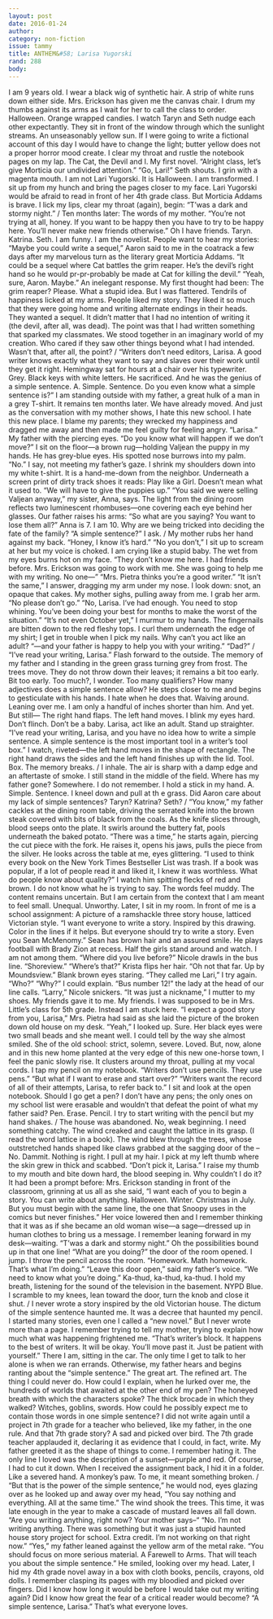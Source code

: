 ```yaml
---
layout: post 
date: 2016-01-24
author: 
category: non-fiction
issue: tammy
title: ANTHEM&#58; Larisa Yugorski
rand: 288
body: 	 
---
```

I am 9 years old. I wear a black wig of synthetic hair. A strip of white runs down either side. Mrs. Erickson has given me the canvas chair. I drum my thumbs against its arms as I wait for her to call the class to order. Halloween. Orange wrapped candies. I watch Taryn and Seth nudge each other expectantly. They sit in front of the window through which the sunlight streams. An unseasonably yellow sun. If I were going to write a fictional account of this day I would have to change the light; butter yellow does not a proper horror mood create. I clear my throat and rustle the notebook pages on my lap.    The Cat, the Devil and I.    My first novel.    “Alright class, let’s give Morticia our undivided attention.”    “Go, Lari!” Seth shouts.    I grin with a magenta mouth. I am not Lari Yugorski. It is Halloween. I am transformed. I sit up from my hunch and bring the pages closer to my face. Lari Yugorski would be afraid to read in front of her 4th grade class. But Morticia Addams is brave. I lick my lips, clear my throat (again), begin&#58;    “T’was a dark and stormy night.”    /    Ten months later&#58; The words of my mother. “You’re not trying at all, honey. If you want to be happy then you have to try to be happy here. You’ll never make new friends otherwise.”    Oh I have friends. Taryn. Katrina. Seth. I am funny. I am the novelist. People want to hear my stories&#58; “Maybe you could write a sequel,” Aaron said to me in the coatrack a few days after my marvelous turn as the literary great Morticia Addams. “It could be a sequel where Cat battles the grim reaper. He’s the devil’s right hand so he would pr-pr-probably be made at Cat for killing the devil.”    “Yeah, sure, Aaron. Maybe.” An inelegant response. My first thought had been&#58; The grim reaper? Please. What a stupid idea. But I was flattered. Tendrils of happiness licked at my arms. People liked my story. They liked it so much that they were going home and writing alternate endings in their heads. They wanted a sequel.    It didn’t matter that I had no intention of writing it (the devil, after all, was dead). The point was that I had written something that sparked my classmates. We stood together in an imaginary world of my creation. Who cared if they saw other things beyond what I had intended. Wasn’t that, after all, the point?    /    “Writers don’t need editors, Larisa. A good writer knows exactly what they want to say and slaves over their work until they get it right. Hemingway sat for hours at a chair over his typewriter. Grey. Black keys with white letters. He sacrificed. And he was the genius of a simple sentence. A. Simple. Sentence. Do you even know what a simple sentence is?”    I am standing outside with my father, a great hulk of a man in a grey T-shirt. It remains ten months later. We have already moved. And just as the conversation with my mother shows, I hate this new school. I hate this new place. I blame my parents; they wrecked my happiness and dragged me away and then made me feel guilty for feeling angry.    “Larisa.” My father with the piercing eyes. “Do you know what will happen if we don’t move?”    I sit on the floor—a brown rug—holding Valjean the puppy in my hands. He has grey-blue eyes. His spotted nose burrows into my palm. “No.” I say, not meeting my father’s gaze. I shrink my shoulders down into my white t-shirt. It is a hand-me-down from the neighbor. Underneath a screen print of dirty track shoes it reads&#58; Play like a Girl. Doesn’t mean what it used to.    “We will have to give the puppies up.”    “You said we were selling Valjean anyway,” my sister, Anna, says. The light from the dining room reflects two luminescent rhombuses—one covering each eye behind her glasses. Our father raises his arms&#58;    “So what are you saying? You want to lose them all?”    Anna is 7. I am 10. Why are we being tricked into deciding the fate of the family?    “A simple sentence?” I ask.    /    My mother rubs her hand against my back. “Honey, I know it’s hard.”    “No you don’t,” I sit up to scream at her but my voice is choked. I am crying like a stupid baby. The wet from my eyes burns hot on my face. “They don’t know me here. I had friends before. Mrs. Erickson was going to work with me. She was going to help me with my writing. No one—”    “Mrs. Pietra thinks you’re a good writer.”    “It isn’t the same,” I answer, dragging my arm under my nose. I look down&#58; snot, an opaque that cakes.    My mother sighs, pulling away from me. I grab her arm. “No please don’t go.”    “No, Larisa. I’ve had enough. You need to stop whining. You’ve been doing your best for months to make the worst of the situation.”    “It’s not even October yet,” I murmur to my hands. The fingernails are bitten down to the red fleshy tops. I curl them underneath the edge of my shirt; I get in trouble when I pick my nails. Why can’t you act like an adult?    “—and your father is happy to help you with your writing.”    “Dad?”    /    “I’ve read your writing, Larisa.”    Flash forward to the outside. The memory of my father and I standing in the green grass turning grey from frost. The trees move. They do not throw down their leaves; it remains a bit too early. Bit too early. Too much?, I wonder. Too many qualifiers? How many adjectives does a simple sentence allow?    He steps closer to me and begins to gesticulate with his hands. I hate when he does that. Waiving around. Leaning over me. I am only a handful of inches shorter than him. And yet. But still—    The right hand flaps.  The left hand moves.  I blink my eyes hard. Don’t flinch.  Don’t be a baby.  Larisa, act like an adult.  Stand up straighter.    “I’ve read your writing, Larisa, and you have no idea how to write a simple sentence. A simple sentence is the most important tool in a writer’s tool box.”    I watch, riveted—the left hand moves in the shape of rectangle. The right hand draws the sides and the left hand finishes up with the lid.    Tool. Box.    The memory breaks.    /    I inhale. The air is sharp with a damp edge and an aftertaste of smoke. I still stand in the middle of the field. Where has my father gone? Somewhere. I do not remember. I hold a stick in my hand.    A. Simple. Sentence.    I kneel down and pull at th    e grass. Did Aaron care about my lack of simple sentences? Taryn? Katrina?    Seth?    /    “You know,” my father cackles at the dining room table, driving the serrated knife into the brown steak covered with bits of black from the coals. As the knife slices through, blood seeps onto the plate. It swirls around the buttery fat, pools underneath the baked potato. “There was a time,” he starts again, piercing the cut piece with the fork. He raises it, opens his jaws, pulls the piece from the silver. He looks across the table at me, eyes glittering. “I used to think every book on the New York Times Bestseller List was trash. If a book was popular, if a lot of people read it and liked it, I knew it was worthless. What do people know about quality?”    I watch him spitting flecks of red and brown.    I do not know what he is trying to say.    The words feel muddy. The content remains uncertain. But I am certain from the context that I am meant to feel small. Unequal. Unworthy.    Later, I sit in my room. In front of me is a school assignment&#58; A picture of a ramshackle three story house, latticed Victorian style.    “I want everyone to write a story. Inspired by this drawing. Color in the lines if it helps. But everyone should try to write a story. Even you Sean McMenomy.”    Sean has brown hair and an assured smile. He plays football with Brady Zion at recess. Half the girls stand around and watch. I am not among them.    “Where did you live before?” Nicole drawls in the bus line.    “Shoreview.”    “Where’s that?” Krista flips her hair.    “Oh not that far. Up by Moundsview.”    Blank brown eyes staring.    “They called me Lari,” I try again.    “Who?”    “Why?”    I could explain. “Bus number 12!” the lady at the head of our line calls.    “Larry,” Nicole snickers.    “It was just a nickname,” I mutter to my shoes. My friends gave it to me. My friends. I was supposed to be in Mrs. Little’s class for 5th grade. Instead I am stuck here.    “I expect a good story from you, Larisa,” Mrs. Pietra had said as she laid the picture of the broken down old house on my desk.    “Yeah,” I looked up. Sure.    Her black eyes were two small beads and she meant well. I could tell by the way she almost smiled. She of the old school&#58; strict, solemn, severe. Loved.    But, now, alone and in this new home planted at the very edge of this new one-horse town, I feel the panic slowly rise. It clusters around my throat, pulling at my vocal cords. I tap my pencil on my notebook.    “Writers don’t use pencils. They use pens.”    “But what if I want to erase and start over?”    “Writers want the record of all of their attempts, Larisa, to refer back to.”    I sit and look at the open notebook. Should I go get a pen? I don’t have any pens; the only ones on my school list were erasable and wouldn’t that defeat the point of what my father said?    Pen. Erase. Pencil. I try to start writing with the pencil but my hand shakes.    /    The house was abandoned. No, weak beginning. I need something catchy. The wind creaked and caught the lattice in its grasp. (I read the word lattice in a book). The wind blew through the trees, whose outstretched hands shaped like claws grabbed at the sagging door of the – No. Dammit. Nothing is right. I pull at my hair. I pick at my left thumb where the skin grew in thick and scabbed.    “Don’t pick it, Larisa.”    I raise my thumb to my mouth and bite down hard, the blood seeping in. Why couldn’t I do it? It had been a prompt before&#58; Mrs. Erickson standing in front of the classroom, grinning at us all as she said, “I want each of you to begin a story. You can write about anything. Halloween. Winter. Christmas in July. But you must begin with the same line, the one that Snoopy uses in the comics but never finishes.” Her voice lowered then and I remember thinking that it was as if she became an old woman wise—a sage—dressed up in human clothes to bring us a message. I remember leaning forward in my desk—waiting. “T’was a dark and stormy night.”    Oh the possibilities bound up in that one line!    “What are you doing?” the door of the room opened.    I jump. I throw the pencil across the room.    “Homework. Math homework. That’s what I’m doing.”    “Leave this door open,” said my father’s voice. “We need to know what you’re doing.” Ka-thud, ka-thud, ka-thud. I hold my breath, listening for the sound of the television in the basement. NYPD Blue. I scramble to my knees, lean toward the door, turn the knob and close it shut.    /    I never wrote a story inspired by the old Victorian house. The dictum of the simple sentence haunted me. It was a decree that haunted my pencil. I started many stories, even one I called a “new novel.” But I never wrote more than a page. I remember trying to tell my mother, trying to explain how much what was happening frightened me.    “That’s writer’s block. It happens to the best of writers. It will be okay. You’ll move past it. Just be patient with yourself.”    There I am, sitting in the car. The only time I get to talk to her alone is when we ran errands. Otherwise, my father hears and begins ranting about the “simple sentence.”    The great art.    The refined art.    The thing I could never do. How could I explain, when he lurked over me, the hundreds of worlds that awaited at the other end of my pen? The honeyed breath with which the characters spoke? The thick brocade in which they walked? Witches, goblins, swords. How could he possibly expect me to contain those words in one simple sentence?    I did not write again until a project in 7th grade for a teacher who believed, like my father, in the one rule. And that 7th grade story? A sad and picked over bird. The 7th grade teacher applauded it, declaring it as evidence that I could, in fact, write. My father greeted it as the shape of things to come. I remember hating it. The only line I loved was the description of a sunset—purple and red. Of course, I had to cut it down. When I received the assignment back, I hid it in a folder. Like a severed hand. A monkey’s paw. To me, it meant something broken.    /    “But that is the power of the simple sentence,” he would nod, eyes glazing over as he looked up and away over my head, “You say nothing and everything. All at the same time.” The wind shook the trees. This time, it was late enough in the year to make a cascade of mustard leaves all fall down.    “Are you writing anything, right now? Your mother says–“    “No. I’m not writing anything. There was something but it was just a stupid haunted house story project for school. Extra credit. I’m not working on that right now.”    “Yes,” my father leaned against the yellow arm of the metal rake. “You should focus on more serious material. A Farewell to Arms. That will teach you about the simple sentence.” He smiled, looking over my head.    Later, I hid my 4th grade novel away in a box with cloth books, pencils, crayons, old dolls. I remember clasping its pages with my bloodied and picked over fingers. Did I know how long it would be before I would take out my writing again? Did I know how great the fear of a critical reader would become?    “A simple sentence, Larisa.”    That’s what everyone loves.  
